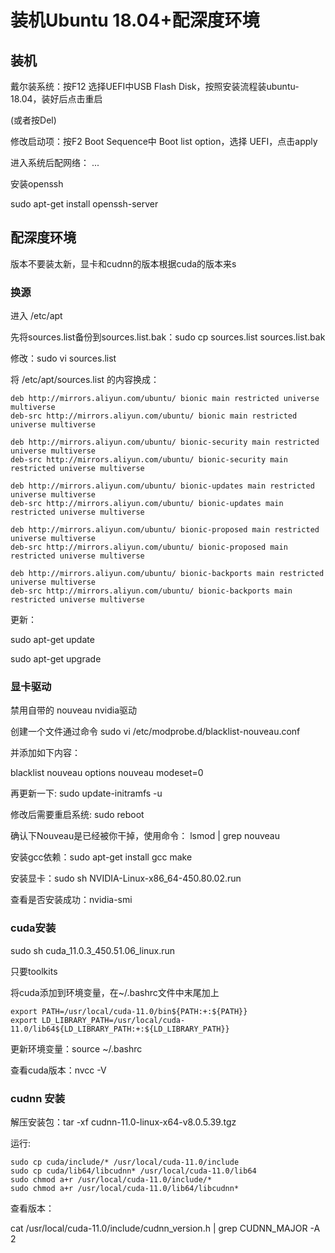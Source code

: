 # 装机Ubuntu 18.04+配深度环境

## 装机

戴尔装系统：按F12 选择UEFI中USB Flash Disk，按照安装流程装ubuntu-18.04，装好后点击重启

(或者按Del)

修改启动项：按F2 Boot Sequence中 Boot list option，选择 UEFI，点击apply

进入系统后配网络： ...

安装openssh

sudo apt-get install openssh-server

## 配深度环境

版本不要装太新，显卡和cudnn的版本根据cuda的版本来s

### 换源

进入 /etc/apt

先将sources.list备份到sources.list.bak：sudo cp sources.list sources.list.bak

修改：sudo vi sources.list

将 /etc/apt/sources.list 的内容换成：

```
deb http://mirrors.aliyun.com/ubuntu/ bionic main restricted universe multiverse                                               
deb-src http://mirrors.aliyun.com/ubuntu/ bionic main restricted universe multiverse                                           
                                                                                                                               
deb http://mirrors.aliyun.com/ubuntu/ bionic-security main restricted universe multiverse                                      
deb-src http://mirrors.aliyun.com/ubuntu/ bionic-security main restricted universe multiverse

deb http://mirrors.aliyun.com/ubuntu/ bionic-updates main restricted universe multiverse
deb-src http://mirrors.aliyun.com/ubuntu/ bionic-updates main restricted universe multiverse

deb http://mirrors.aliyun.com/ubuntu/ bionic-proposed main restricted universe multiverse
deb-src http://mirrors.aliyun.com/ubuntu/ bionic-proposed main restricted universe multiverse

deb http://mirrors.aliyun.com/ubuntu/ bionic-backports main restricted universe multiverse
deb-src http://mirrors.aliyun.com/ubuntu/ bionic-backports main restricted universe multiverse
```

更新：

sudo apt-get update

sudo apt-get upgrade

### 显卡驱动

禁用自带的 nouveau nvidia驱动

创建一个文件通过命令 sudo vi /etc/modprobe.d/blacklist-nouveau.conf

并添加如下内容：

blacklist nouveau
options nouveau modeset=0

再更新一下: sudo update-initramfs -u

修改后需要重启系统: sudo reboot

确认下Nouveau是已经被你干掉，使用命令： lsmod | grep nouveau

安装gcc依赖：sudo apt-get install gcc make

安装显卡：sudo sh NVIDIA-Linux-x86_64-450.80.02.run

查看是否安装成功：nvidia-smi

### cuda安装

sudo sh cuda_11.0.3_450.51.06_linux.run

只要toolkits

将cuda添加到环境变量，在~/.bashrc文件中末尾加上

```
export PATH=/usr/local/cuda-11.0/bin${PATH:+:${PATH}}
export LD_LIBRARY_PATH=/usr/local/cuda-11.0/lib64${LD_LIBRARY_PATH:+:${LD_LIBRARY_PATH}}
```



更新环境变量：source ~/.bashrc

查看cuda版本：nvcc -V

### cudnn 安装

解压安装包：tar -xf cudnn-11.0-linux-x64-v8.0.5.39.tgz

运行:

```
sudo cp cuda/include/* /usr/local/cuda-11.0/include
sudo cp cuda/lib64/libcudnn* /usr/local/cuda-11.0/lib64
sudo chmod a+r /usr/local/cuda-11.0/include/*
sudo chmod a+r /usr/local/cuda-11.0/lib64/libcudnn*
```

查看版本：

cat /usr/local/cuda-11.0/include/cudnn_version.h | grep CUDNN_MAJOR -A 2